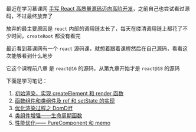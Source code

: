 最近在学习慕课网 [手写 React 高质量源码迈向高阶开发](https://coding.imooc.com/class/650.html)，之前自己也尝试看过源码，不过最终放弃了

放弃的最主要原因是 `react` 内部的调用链太长了，每天在缕清调用链上都花了不少时间，`createRoot` 都没有看完

最近看到慕课网有一个 `react` 源码课，就想着跟着课程然后在自己源码，看看这次能够看到什么地步

它这个课程前八章 是 `react@16` 的源码，从第九章开始才是 `react@18` 的源码

下面是学习笔记：

1. [初始渲染，实现 createElement 和 render 函数](./docs/初始渲染,实现createElement和render函数.md)
2. [函数组件和类组件及 ref 和 setState 的实现](./docs/函数组件和类组件及ref和setState的实现.md)
3. [优化渲染过程之 DomDiff](./docs/优化渲染过程之DomDiff.md)
4. [类组件增强——生命周期函数 ](./docs/类组件增强——生命周期函数.md)
5. [性能优化—— PureComponent 和 memo](./docs/性能优化——PureComponent和memo.md)
